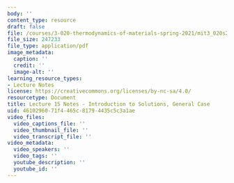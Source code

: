 ```yaml
---
body: ''
content_type: resource
draft: false
file: /courses/3-020-thermodynamics-of-materials-spring-2021/mit3_020s21_l15.pdf
file_size: 247233
file_type: application/pdf
image_metadata:
  caption: ''
  credit: ''
  image-alt: ''
learning_resource_types:
- Lecture Notes
license: https://creativecommons.org/licenses/by-nc-sa/4.0/
resourcetype: Document
title: Lecture 15 Notes - Introduction to Solutions, General Case
uid: 46102960-71f4-465c-8179-4435c5c3a1ae
video_files:
  video_captions_file: ''
  video_thumbnail_file: ''
  video_transcript_file: ''
video_metadata:
  video_speakers: ''
  video_tags: ''
  youtube_description: ''
  youtube_id: ''
---
```

